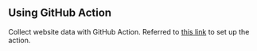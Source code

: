 ## Using GitHub Action

Collect website data with GitHub Action.
Referred to [this link](https://www.python-engineer.com/posts/run-python-github-actions/) to set up the action.
